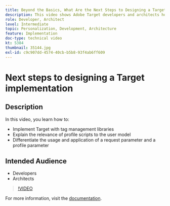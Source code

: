 ```yaml
---
title: Beyond the Basics, What Are the Next Steps to Designing a Target Implementation
description: This video shows Adobe Target developers and architects how to implement Target with tag management libraries, explain the relevance of profile scripts to the user model, and differentiate the usage and application of a request parameter and a profile parameter.
role: Developer, Architect
level: Intermediate
topic: Personalization, Development, Architecture
feature: Implementation
doc-type: technical video
kt: 5384
thumbnail: 35144.jpg
exl-id: c9c907dd-4574-40cb-b5b8-93f4ab6ff609
---
```

# Next steps to designing a Target implementation

## Description

In this video, you learn how to:

* Implement Target with tag management libraries
* Explain the relevance of profile scripts to the user model
* Differentiate the usage and application of a request parameter and a profile parameter

## Intended Audience

* Developers
* Architects

>[!VIDEO](https://video.tv.adobe.com/v/35144/?quality=12)

For more information, visit the [documentation](https://experienceleague.adobe.com/docs/target/using/implement-target/implementing-target.html?lang=en).
